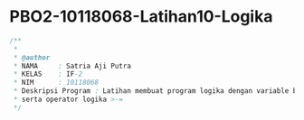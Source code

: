 # PBO2-10118068-Latihan10-Logika
```java
/**
 *
 * @author
 * NAMA     : Satria Aji Putra
 * KELAS    : IF-2
 * NIM      : 10118068
 * Deskripsi Program : Latihan membuat program logika dengan variable boolean
 * serta operator logika >-=
 */
```
